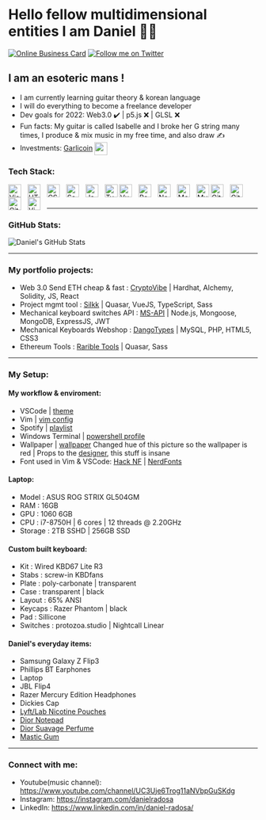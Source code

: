 # Hello fellow multidimensional entities I am Daniel :face_in_clouds:

[![Online Business Card](https://img.shields.io/website?label=dnlrds.xyz&style=for-the-badge&url=https%3A%2F%2Fcodestackr.com)](https://dnlrds.xyz)
[![Follow me on Twitter](https://img.shields.io/twitter/follow/__danielthe?color=1DA1F2&logo=twitter&style=for-the-badge)](https://twitter.com/intent/follow?original_referer=https%3A%2F%2Fgithub.com%2F__danielthe&screen_name=__danielthe)

## I am an esoteric mans !

- I am currently learning guitar theory & korean language
- I will do everything to become a freelance developer
- Dev goals for 2022: Web3.0 :heavy_check_mark: | p5.js :x: | GLSL :x:
- Fun facts: My guitar is called Isabelle and I broke her G string many times, I produce & mix music in my free time, and also draw :writing_hand:
- Investments: [Garlicoin](https://garlicoin.io) <img align="center" width="26px" src="https://media1.giphy.com/media/AVqBEuhKgit6vBa0kD/giphy.gif?cid=790b7611890af8c14e39c4c79aea9983d9dc09495a136d3a&rid=giphy.gif&ct=g" />

### Tech Stack:

<img align="left" alt="Visual Studio Code" width="26px" src="https://cdn.jsdelivr.net/gh/devicons/devicon/icons/vscode/vscode-original.svg" style="padding-right:10px;" />
<img align="left" alt="HTML5" width="26px" src="https://cdn.jsdelivr.net/gh/devicons/devicon/icons/html5/html5-original.svg" style="padding-right:10px;" />
<img align="left" alt="CSS3" width="26px" src="https://cdn.jsdelivr.net/gh/devicons/devicon/icons/css3/css3-original.svg" style="padding-right:10px;" />
<img align="left" alt="Sass" width="26px" src="https://cdn.jsdelivr.net/gh/devicons/devicon/icons/sass/sass-original.svg" style="padding-right:10px;" />
<img align="left" alt="JavaScript" width="26px" src="https://cdn.jsdelivr.net/gh/devicons/devicon/icons/javascript/javascript-original.svg" style="padding-right:10px;" />
<img align="left" alt="TypeScript" width="26px" src="https://cdn.jsdelivr.net/gh/devicons/devicon/icons/typescript/typescript-original.svg"  />
<img align="left" alt="VueJS" width="26px" src="https://cdn.jsdelivr.net/gh/devicons/devicon/icons/vuejs/vuejs-original.svg" style="padding-right:10px;" />
<img align="left" alt="React" width="26px" src="https://cdn.jsdelivr.net/gh/devicons/devicon/icons/react/react-original.svg" style="padding-right:10px;" />
<img align="left" alt="Node.js" width="26px" src="https://cdn.jsdelivr.net/gh/devicons/devicon/icons/nodejs/nodejs-original.svg" style="padding-right:10px;" />
<img align="left" alt="MongoDB" width="26px" src="https://cdn.jsdelivr.net/gh/devicons/devicon/icons/mongodb/mongodb-original.svg" style="padding-right:10px;" />
<img align="left" alt="MySQL" width="26px" src="https://cdn.jsdelivr.net/gh/devicons/devicon/icons/mysql/mysql-original.svg"  />
<img align="left" alt="Git" width="26px" src="https://cdn.jsdelivr.net/gh/devicons/devicon/icons/git/git-original.svg" style="padding-right:10px;" />
<img align="left" alt="GitHub" width="26px" src="https://user-images.githubusercontent.com/3369400/139447912-e0f43f33-6d9f-45f8-be46-2df5bbc91289.png" style="padding-right:10px;" />
<img align="left" alt="Git" width="26px" src="https://cdn.jsdelivr.net/gh/devicons/devicon/icons/php/php-original.svg" style="padding-right:10px;" />
<img align="left" alt="Vim" width="26px" src="https://cdn.jsdelivr.net/gh/devicons/devicon/icons/vim/vim-original.svg" style="padding-right:10px;" />
<br />
<br />

---

### GitHub Stats:

<img align="center" alt="Daniel's GitHub Stats" src="https://github-readme-stats.vercel.app/api?username=danielradosa&show_icons=true&hide_border=false&title_color=#9dbde7&icon_color=#dddddd&bg_color=bbbbbb&text_color=#9dbde7&border_color=0c1a25" />

---

### My portfolio projects:

- Web 3.0 Send ETH cheap & fast : [CryptoVibe](https://dnlrds.xyz/cryptovibe/) | Hardhat, Alchemy, Solidity, JS, React
- Project mgmt tool : [Silkk](https://silkk.netlify.app/#/) | Quasar, VueJS, TypeScript, Sass 
- Mechanical keyboard switches API : [MS-API](https://dnlrds.xyz/ms-api/#/) | Node.js, Mongoose, MongoDB, ExpressJS, JWT
- Mechanical Keyboards Webshop : [DangoTypes](https://dnlrds.xyz/dangotypes) | MySQL, PHP, HTML5, CSS3
- Ethereum Tools : [Rarible Tools](https://tools.gravityenterprises.co.za/#/) | Quasar, Sass

---

### My Setup:

#### My workflow & enviroment:
- VSCode | [theme](https://marketplace.visualstudio.com/items?itemName=chireia.darker-plus-material-red)
- Vim | [vim config](https://github.com/danielradosa/config/blob/main/.vimrc)
- Spotify | [playlist](https://open.spotify.com/playlist/04WwTOBxmWHXv4vt8EG0Ht?si=94fab86fdba8439a)
- Windows Terminal | [powershell profile](https://github.com/danielradosa/config/blob/main/powershell_profile.ps1)
- Wallpaper | [wallpaper](https://wallhaven.cc/w/dp2mol) Changed hue of this picture so the wallpaper is red | Props to the [designer](https://surrealutopia.com/), this stuff is insane
- Font used in Vim & VSCode: [Hack NF](https://github.com/source-foundry/Hack-windows-installer/releases/tag/v1.6.0) | [NerdFonts](https://www.nerdfonts.com/)

#### Laptop:
- Model : ASUS ROG STRIX GL504GM
- RAM : 16GB
- GPU : 1060 6GB
- CPU : i7-8750H | 6 cores | 12 threads @ 2.20GHz
- Storage : 2TB SSHD | 256GB SSD

#### Custom built keyboard:
- Kit : Wired KBD67 Lite R3
- Stabs : screw-in KBDfans
- Plate : poly-carbonate | transparent
- Case : transparent | black
- Layout : 65% ANSI
- Keycaps : Razer Phantom | black
- Pad : Sillicone
- Switches : protozoa.studio | Nightcall Linear

#### Daniel's everyday items:
- Samsung Galaxy Z Flip3
- Phillips BT Earphones
- Laptop
- JBL Flip4
- Razer Mercury Edition Headphones
- Dickies Cap
- [Lyft/Lab Nicotine Pouches](https://www.lyft.dk/dk/da/lyft-lab)
- [Dior Notepad](https://www.dior.com/en_dk/products/couture-HYA02CTJ0U_C500-large-notebook-toile-de-jouy)
- [Dior Suavage Perfume](https://www.dior.com/fr_fr/products/beauty-Y0998004-sauvage-parfum?objectID=Y0998004&query=suavage&queryID=ce89759e74d212d24485e5fb4465aeef)
- [Mastic Gum](https://www.jotunheimnutrition.de/product/mastic-tears-chios-mastic-chewing-gum/)

---

### Connect with me:

- Youtube(music channel): https://www.youtube.com/channel/UC3Uje6Trog11aNVbpGuSKdg
- Instagram: https://instagram.com/danielradosa
- LinkedIn: https://www.linkedin.com/in/daniel-radosa/
